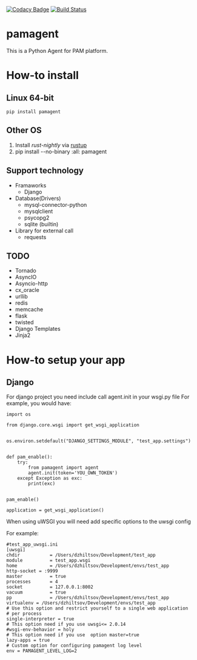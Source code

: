 [![Codacy Badge](https://api.codacy.com/project/badge/Grade/1ccab8e3c42a441498a2f335a560a471)](https://www.codacy.com/app/zaabjuda/pamagent?utm_source=github.com&utm_medium=referral&utm_content=PushAMP/pamagent&utm_campaign=badger)
[![Build Status](https://travis-ci.org/PushAMP/pamagent.svg?branch=master)](https://travis-ci.org/PushAMP/pamagent)

pamagent
========

This is a Python Agent for PAM platform.

How-to install
==============

Linux 64-bit
------------
    pip install pamagent
Other OS
--------
1. Install *rust-nightly* via [rustup](https://www.rustup.rs)
2. pip install --no-binary :all: pamagent


Support technology
------------------
* Framaworks
  * Django
* Database(Drivers)
  * mysql-connector-python
  * mysqlclient
  * psycopg2
  * sqlite (builtin)
* Library for external call
  * requests

TODO
----
* Tornado
* AsyncIO
* Asyncio-http
* cx_oracle
* urllib
* redis
* memcache
* flask
* twisted
* Django Templates
* Jinja2


How-to setup your app
=====================

Django
------
For django project you need include call agent.init in your wsgi.py file
For example, you would have:

    import os

    from django.core.wsgi import get_wsgi_application


    os.environ.setdefault("DJANGO_SETTINGS_MODULE", "test_app.settings")


    def pam_enable():
        try:
            from pamagent import agent
            agent.init(token='YOU_OWN_TOKEN')
        except Exception as exc:
            print(exc)


    pam_enable()

    application = get_wsgi_application()

When using uWSGI you will need add specific options to the uwsgi config

For example:

    #test_app_uwsgi.ini
    [uwsgi]
    chdir           = /Users/dzhiltsov/Development/test_app
    module          = test_app.wsgi
    home            = /Users/dzhiltsov/Development/envs/test_app
    http-socket = :9999
    master          = true
    processes       = 4
    socket          = 127.0.0.1:8002
    vacuum          = true
    pp              = /Users/dzhiltsov/Development/envs/test_app
    virtualenv = /Users/dzhiltsov/Development/envs/test_app
    # Use this option and restrict yourself to a single web application
    # per process
    single-interpreter = true
    # This option need if you use uwsgi<= 2.0.14
    #wsgi-env-behavior = holy
    # This option need if you use  option master=true
    lazy-apps = true
    # Custom option for configuring pamagent log level
    env = PAMAGENT_LEVEL_LOG=2


